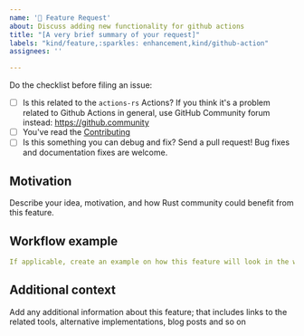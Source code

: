```yaml
---
name: '🚀 Feature Request'
about: Discuss adding new functionality for github actions
title: "[A very brief summary of your request]"
labels: "kind/feature,:sparkles: enhancement,kind/github-action"
assignees: ''

---
```


Do the checklist before filing an issue:

 * [ ] Is this related to the `actions-rs` Actions?
       If you think it's a problem related to Github Actions in general, use GitHub Community forum instead: https://github.community
 * [ ] You've read the [Contributing](https://github.com/ivankatliarchuk/.github/blob/main/contributing.md)
 * [ ] Is this something you can debug and fix? Send a pull request! Bug fixes and documentation fixes are welcome.

## Motivation

Describe your idea, motivation, and how Rust community could benefit from this feature.

## Workflow example

```yaml
If applicable, create an example on how this feature will look in the workflow yaml file
```

## Additional context

Add any additional information about this feature; that includes links to the related tools, alternative implementations, blog posts and so on

